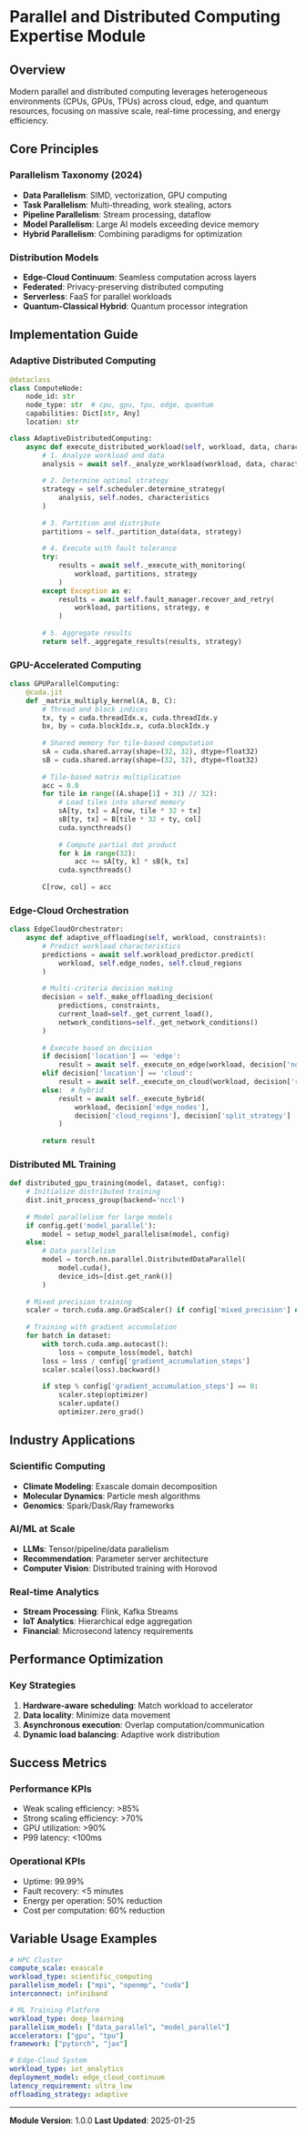 # Parallel and Distributed Computing Expertise Module

## Overview
Modern parallel and distributed computing leverages heterogeneous environments (CPUs, GPUs, TPUs) across cloud, edge, and quantum resources, focusing on massive scale, real-time processing, and energy efficiency.

## Core Principles

### Parallelism Taxonomy (2024)
- **Data Parallelism**: SIMD, vectorization, GPU computing
- **Task Parallelism**: Multi-threading, work stealing, actors
- **Pipeline Parallelism**: Stream processing, dataflow
- **Model Parallelism**: Large AI models exceeding device memory
- **Hybrid Parallelism**: Combining paradigms for optimization

### Distribution Models
- **Edge-Cloud Continuum**: Seamless computation across layers
- **Federated**: Privacy-preserving distributed computing
- **Serverless**: FaaS for parallel workloads
- **Quantum-Classical Hybrid**: Quantum processor integration

## Implementation Guide

### Adaptive Distributed Computing
```python
@dataclass
class ComputeNode:
    node_id: str
    node_type: str  # cpu, gpu, tpu, edge, quantum
    capabilities: Dict[str, Any]
    location: str

class AdaptiveDistributedComputing:
    async def execute_distributed_workload(self, workload, data, characteristics):
        # 1. Analyze workload and data
        analysis = await self._analyze_workload(workload, data, characteristics)
        
        # 2. Determine optimal strategy
        strategy = self.scheduler.determine_strategy(
            analysis, self.nodes, characteristics
        )
        
        # 3. Partition and distribute
        partitions = self._partition_data(data, strategy)
        
        # 4. Execute with fault tolerance
        try:
            results = await self._execute_with_monitoring(
                workload, partitions, strategy
            )
        except Exception as e:
            results = await self.fault_manager.recover_and_retry(
                workload, partitions, strategy, e
            )
            
        # 5. Aggregate results
        return self._aggregate_results(results, strategy)
```

### GPU-Accelerated Computing
```python
class GPUParallelComputing:
    @cuda.jit
    def _matrix_multiply_kernel(A, B, C):
        # Thread and block indices
        tx, ty = cuda.threadIdx.x, cuda.threadIdx.y
        bx, by = cuda.blockIdx.x, cuda.blockIdx.y
        
        # Shared memory for tile-based computation
        sA = cuda.shared.array(shape=(32, 32), dtype=float32)
        sB = cuda.shared.array(shape=(32, 32), dtype=float32)
        
        # Tile-based matrix multiplication
        acc = 0.0
        for tile in range((A.shape[1] + 31) // 32):
            # Load tiles into shared memory
            sA[ty, tx] = A[row, tile * 32 + tx]
            sB[ty, tx] = B[tile * 32 + ty, col]
            cuda.syncthreads()
            
            # Compute partial dot product
            for k in range(32):
                acc += sA[ty, k] * sB[k, tx]
            cuda.syncthreads()
            
        C[row, col] = acc
```

### Edge-Cloud Orchestration
```python
class EdgeCloudOrchestrator:
    async def adaptive_offloading(self, workload, constraints):
        # Predict workload characteristics
        predictions = await self.workload_predictor.predict(
            workload, self.edge_nodes, self.cloud_regions
        )
        
        # Multi-criteria decision making
        decision = self._make_offloading_decision(
            predictions, constraints,
            current_load=self._get_current_load(),
            network_conditions=self._get_network_conditions()
        )
        
        # Execute based on decision
        if decision['location'] == 'edge':
            result = await self._execute_on_edge(workload, decision['nodes'])
        elif decision['location'] == 'cloud':
            result = await self._execute_on_cloud(workload, decision['regions'])
        else:  # hybrid
            result = await self._execute_hybrid(
                workload, decision['edge_nodes'], 
                decision['cloud_regions'], decision['split_strategy']
            )
            
        return result
```

### Distributed ML Training
```python
def distributed_gpu_training(model, dataset, config):
    # Initialize distributed training
    dist.init_process_group(backend='nccl')
    
    # Model parallelism for large models
    if config.get('model_parallel'):
        model = setup_model_parallelism(model, config)
    else:
        # Data parallelism
        model = torch.nn.parallel.DistributedDataParallel(
            model.cuda(),
            device_ids=[dist.get_rank()]
        )
    
    # Mixed precision training
    scaler = torch.cuda.amp.GradScaler() if config['mixed_precision'] else None
    
    # Training with gradient accumulation
    for batch in dataset:
        with torch.cuda.amp.autocast():
            loss = compute_loss(model, batch)
        loss = loss / config['gradient_accumulation_steps']
        scaler.scale(loss).backward()
        
        if step % config['gradient_accumulation_steps'] == 0:
            scaler.step(optimizer)
            scaler.update()
            optimizer.zero_grad()
```

## Industry Applications

### Scientific Computing
- **Climate Modeling**: Exascale domain decomposition
- **Molecular Dynamics**: Particle mesh algorithms
- **Genomics**: Spark/Dask/Ray frameworks

### AI/ML at Scale
- **LLMs**: Tensor/pipeline/data parallelism
- **Recommendation**: Parameter server architecture
- **Computer Vision**: Distributed training with Horovod

### Real-time Analytics
- **Stream Processing**: Flink, Kafka Streams
- **IoT Analytics**: Hierarchical edge aggregation
- **Financial**: Microsecond latency requirements

## Performance Optimization

### Key Strategies
1. **Hardware-aware scheduling**: Match workload to accelerator
2. **Data locality**: Minimize data movement
3. **Asynchronous execution**: Overlap computation/communication
4. **Dynamic load balancing**: Adaptive work distribution

## Success Metrics

### Performance KPIs
- Weak scaling efficiency: >85%
- Strong scaling efficiency: >70%
- GPU utilization: >90%
- P99 latency: <100ms

### Operational KPIs
- Uptime: 99.99%
- Fault recovery: <5 minutes
- Energy per operation: 50% reduction
- Cost per computation: 60% reduction

## Variable Usage Examples

```yaml
# HPC Cluster
compute_scale: exascale
workload_type: scientific_computing
parallelism_model: ["mpi", "openmp", "cuda"]
interconnect: infiniband

# ML Training Platform
workload_type: deep_learning
parallelism_model: ["data_parallel", "model_parallel"]
accelerators: ["gpu", "tpu"]
framework: ["pytorch", "jax"]

# Edge-Cloud System
workload_type: iot_analytics
deployment_model: edge_cloud_continuum
latency_requirement: ultra_low
offloading_strategy: adaptive
```

---
**Module Version**: 1.0.0
**Last Updated**: 2025-01-25